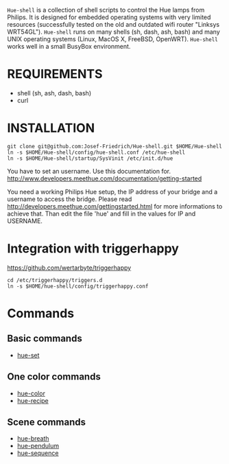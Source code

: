 `Hue-shell` is a collection of shell scripts to control the Hue lamps from
Philips. It is designed for embedded operating systems with very limited
resources (successfully tested on the old and outdated wifi router 
"Linksys WRT54GL"). `Hue-shell` runs on many shells (sh, dash, ash, bash) 
and many UNIX operating systems (Linux, MacOS X, FreeBSD, OpenWRT).
`Hue-shell` works well in a small BusyBox environment.

# REQUIREMENTS

* shell (sh, ash, dash, bash)
* curl

# INSTALLATION

```
git clone git@github.com:Josef-Friedrich/Hue-shell.git $HOME/Hue-shell
ln -s $HOME/Hue-shell/config/hue-shell.conf /etc/hue-shell
ln -s $HOME/Hue-shell/startup/SysVinit /etc/init.d/hue
```

You have to set an username. Use this documentation for.
    http://www.developers.meethue.com/documentation/getting-started

You need a working Philips Hue setup, the IP address of your
bridge and a username to access the bridge. Please read
http://developers.meethue.com/gettingstarted.html for more
informations to achieve that. Than edit the file 'hue' and fill
in the values for IP and USERNAME.

# Integration with triggerhappy

https://github.com/wertarbyte/triggerhappy

```
cd /etc/triggerhappy/triggers.d
ln -s $HOME/hue-shell/config/triggerhappy.conf
```

# Commands

## Basic commands

* [hue-set](doc/hue-set.md)

## One color commands

* [hue-color](doc/hue-color.md)
* [hue-recipe](doc/hue-recipe.md)

## Scene commands

* [hue-breath](doc/hue-breath.md)
* [hue-pendulum](doc/hue-pendulum.md)
* [hue-sequence](doc/hue-sequence.md)
